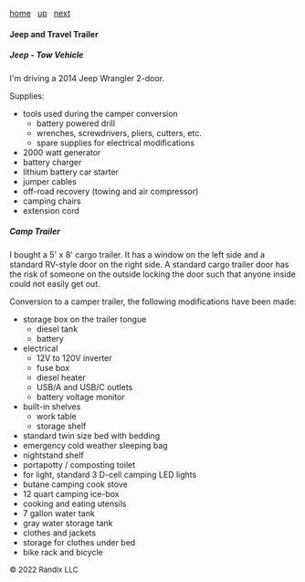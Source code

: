 [home](https://randix.github.io) &nbsp; [up](https://randix.github.io/travel) &nbsp; [next](https://randix.github.io/travel/220901)

#### Jeep and Travel Trailer

##### Jeep - Tow Vehicle

I'm driving a 2014 Jeep Wrangler 2-door.

Supplies:

- tools used during the camper conversion
  - battery powered drill
  - wrenches, screwdrivers, pliers, cutters, etc.
  - spare supplies for electrical modifications
- 2000 watt generator
- battery charger
- lithium battery car starter
- jumper cables
- off-road recovery (towing and air compressor)
- camping chairs
- extension cord

##### Camp Trailer

I bought a 5' x 8' cargo trailer. It has a window on the left side and a standard RV-style door on the right side. A standard cargo trailer door has the risk of someone on the outside locking the door such that anyone inside could not easily get out.

Conversion to a camper trailer, the following modifications have been made:

- storage box on the trailer tongue
  - diesel tank
  - battery
- electrical
  - 12V to 120V inverter
  - fuse box
  - diesel heater
  - USB/A and USB/C outlets
  - battery voltage monitor
- built-in shelves
  - work table
  - storage shelf
- standard twin size bed with bedding
- emergency cold weather sleeping bag
- nightstand shelf
- portapotty / composting toilet
- for light, standard 3 D-cell camping LED lights
- butane camping cook stove
- 12 quart camping ice-box
- cooking and eating utensils 
- 7 gallon water tank
- gray water storage tank
- clothes and jackets
- storage for clothes under bed
- bike rack and bicycle

<font size=2>© 2022 Randix LLC</font>
